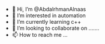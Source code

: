 - 👋 Hi, I’m @AbdalrhmanAlnaas
- 👀 I’m interested in automation
- 🌱 I’m currently learning c++
- 💞️ I’m looking to collaborate on .......
- 📫 How to reach me ...

<!---
AbdalrhmanAlnaas/AbdalrhmanAlnaas is a ✨ special ✨ repository because its `README.md` (this file) appears on your GitHub profile.
You can click the Preview link to take a look at your changes.
--->
